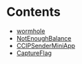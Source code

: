 

# Contents
- [wormhole](/contracts/examples/wormhole)
- [NotEnoughBalance](CCIPSender.sol/error.NotEnoughBalance.md)
- [CCIPSenderMiniApp](CCIPSender.sol/contract.CCIPSenderMiniApp.md)
- [CaptureFlag](CaptureFlag.sol/contract.CaptureFlag.md)
